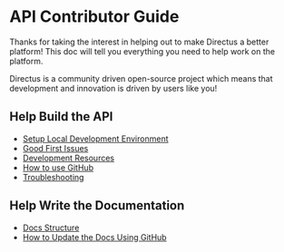 # API Contributor Guide

Thanks for taking the interest in helping out to make Directus a better platform! This doc will tell you everything you need to help work on the platform.

Directus is a community driven open-source project which means that development and innovation is driven by users like you!

## Help Build the API

* [Setup Local Development Environment](./install-dev.md)
* [Good First Issues](https://github.com/directus/api/issues)
* [Development Resources](./resources.md)
* [How to use GitHub](./github.md)
* [Troubleshooting](./troubleshooting.md)

## Help Write the Documentation

* [Docs Structure](./docs-structure.md)
* [How to Update the Docs Using GitHub](./docs-github.md)